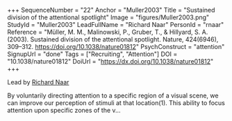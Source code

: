 +++
SequenceNumber = "22"
Anchor = "Muller2003"
Title = "Sustained division of the attentional spotlight"
Image = "figures/Muller2003.png"
StudyId = "Muller2003"
LeadFullName = "Richard Naar"
PersonId = "rnaar"
Reference = "Müller, M. M., Malinowski, P., Gruber, T., & Hillyard, S. A. (2003). Sustained division of the attentional spotlight. Nature, 424(6946), 309–312. https://doi.org/10.1038/nature01812"
PsychConstruct = "attention"
SignupUrl = "done"
Tags = ["Recruiting", "Attention"]
DOI = "10.1038/nature01812"
DoiUrl = "https://dx.doi.org/10.1038/nature01812"
+++

Lead by [Richard Naar](/people/#rnaar)

By voluntarily directing attention to a specific region of a visual scene, we can improve our perception of stimuli at that location(1). This ability to focus attention upon specific zones of the v...